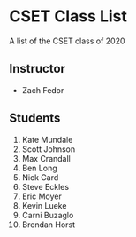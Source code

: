 # CSET Class List

A list of the CSET class of 2020

## Instructor
- Zach Fedor

## Students
1. Kate Mundale
1. Scott Johnson 
1. Max Crandall
1. Ben Long 
1. Nick Card
1. Steve Eckles
1. Eric Moyer
1. Kevin Lueke
1. Carni Buzaglo
1. Brendan Horst
